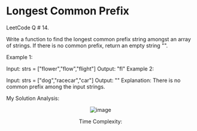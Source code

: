 # Longest Common Prefix

LeetCode Q # 14.

Write a function to find the longest common prefix string amongst an array of strings. If there is no common prefix, return an empty string "".

Example 1:

Input: strs = ["flower","flow","flight"]
Output: "fl"
Example 2:

Input: strs = ["dog","racecar","car"]
Output: ""
Explanation: There is no common prefix among the input strings.

My Solution Analysis:

<div align = "center">

  ![image](https://github.com/xo-azeem/Longest-Common-Prefix-LeetCode/assets/171427226/a327b2f4-416a-4ae7-9372-c7a0ff2fa7e9)

Time Complexity: 

</div>
